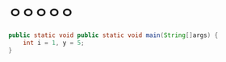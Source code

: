 # ㅇㅇㅇㅇㅇ

```java
public static void public static void main(String[]args) {
    int i = 1, y = 5;
}

```

